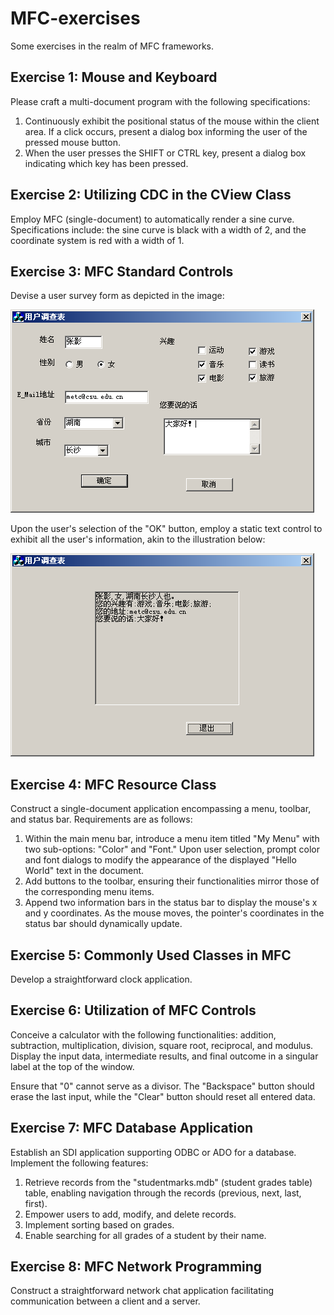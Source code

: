 # MFC-exercises

Some exercises in the realm of MFC frameworks.

## Exercise 1: Mouse and Keyboard
Please craft a multi-document program with the following specifications:

1. Continuously exhibit the positional status of the mouse within the client area. If a click occurs, present a dialog box informing the user of the pressed mouse button.
2. When the user presses the SHIFT or CTRL key, present a dialog box indicating which key has been pressed.

## Exercise 2: Utilizing CDC in the CView Class

Employ MFC (single-document) to automatically render a sine curve. Specifications include: the sine curve is black with a width of 2, and the coordinate system is red with a width of 1.

## Exercise 3: MFC Standard Controls

Devise a user survey form as depicted in the image:

![](./image/1.png)

Upon the user's selection of the "OK" button, employ a static text control to exhibit all the user's information, akin to the illustration below:

![](./image/2.png)

## Exercise 4: MFC Resource Class

Construct a single-document application encompassing a menu, toolbar, and status bar. Requirements are as follows:

1. Within the main menu bar, introduce a menu item titled "My Menu" with two sub-options: "Color" and "Font." Upon user selection, prompt color and font dialogs to modify the appearance of the displayed "Hello World" text in the document.
2. Add buttons to the toolbar, ensuring their functionalities mirror those of the corresponding menu items.
3. Append two information bars in the status bar to display the mouse's x and y coordinates. As the mouse moves, the pointer's coordinates in the status bar should dynamically update.

## Exercise 5: Commonly Used Classes in MFC

Develop a straightforward clock application.

## Exercise 6: Utilization of MFC Controls

Conceive a calculator with the following functionalities: addition, subtraction, multiplication, division, square root, reciprocal, and modulus. Display the input data, intermediate results, and final outcome in a singular label at the top of the window.

Ensure that "0" cannot serve as a divisor. The "Backspace" button should erase the last input, while the "Clear" button should reset all entered data.

## Exercise 7: MFC Database Application

Establish an SDI application supporting ODBC or ADO for a database. Implement the following features:

1. Retrieve records from the "studentmarks.mdb" (student grades table) table, enabling navigation through the records (previous, next, last, first).
2. Empower users to add, modify, and delete records.
3. Implement sorting based on grades.
4. Enable searching for all grades of a student by their name.

## Exercise 8: MFC Network Programming

Construct a straightforward network chat application facilitating communication between a client and a server.
